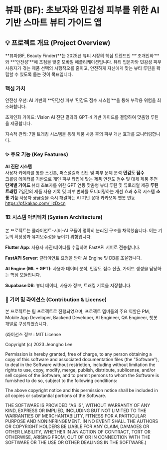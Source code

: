 # 뷰파 (BF): 초보자와 민감성 피부를 위한 AI 기반 스마트 뷰티 가이드 앱
## 💡 프로젝트 개요 (Project Overview)
**뷰파(BF, Beauty Finder)**는 2025년 뷰티 시장의 핵심 트렌드인 **'초개인화'**와 **'안전성'**에 초점을 맞춘 모바일 애플리케이션입니다. 뷰티 입문자와 민감성 피부 사용자가 겪는 제품 선택의 시행착오를 줄이고, 안전하게 자신에게 맞는 뷰티 루틴을 확립할 수 있도록 돕는 것이 목표입니다.

### 핵심 가치
안전성 우선: AI 기반의 **민감성 피부 '민감도 점수 시스템'**을 통해 부작용 위험을 최소화합니다.

초개인화 가이드: Vision AI 진단 결과와 GPT-4 기반 가이드를 결합하여 맞춤형 루틴을 제공합니다.

지속적 관리: 7일 트래킹 시스템을 통해 제품 사용 후의 피부 개선 효과를 모니터링합니다.

### ✨ 주요 기능 (Key Features)
**AI 진단 시스템**	
사용자 카메라를 통한 스킨톤, 퍼스널컬러 진단 및 피부 문제 분석
**민감도 점수**	
크롤링 데이터를 기반으로 개인 피부 타입에 맞는 제품 안전도 점수 및 대체 제품 추천
**단계별 가이드**	
뷰티 초보자를 위한 GPT 연동 맞춤형 뷰티 루틴 및 튜토리얼 제공
**루틴 트래킹**
7일간의 제품 사용 기록 및 피부 변화를 모니터링하는 개선 효과 추적 시스템
**소통 기능**
사용자 궁금증을 즉시 해결하는 AI 기반 응대 카카오톡 챗봇 연동
https://pf.kakao.com/_izDxcn

### 🏗️ 시스템 아키텍처 (System Architecture)
본 프로젝트는 클라이언트-서버-AI 모듈이 명확히 분리된 구조를 채택했습니다. 이는 기능의 확장성과 유지보수성을 높이기 위함입니다.

**Flutter App**: 사용자 사진/데이터를 수집하여 FastAPI 서버로 전송합니다.

**FastAPI Server**: 클라이언트 요청을 받아 AI Engine 및 DB를 조율합니다.

**AI Engine (ML + GPT)**: 사용자 데이터 분석, 민감도 점수 산출, 가이드 생성을 담당하는 핵심 모듈입니다.

**Supabase DB**: 뷰티 데이터, 사용자 정보, 트래킹 기록을 저장합니다.

### 🤝 기여 및 라이선스 (Contribution & License)
본 프로젝트는 팀 프로젝트로 진행되었으며, 프로젝트 멤버들의 주요 역할은 PM, Mobile App Developer, Backend Developer, AI Engineer, QA Engineer, 챗봇 개발로 구성되었습니다.

(라이선스 정보 : 
MIT License

Copyright (c) 2023 Jeongho Lee

Permission is hereby granted, free of charge, to any person obtaining a copy
of this software and associated documentation files (the "Software"), to deal
in the Software without restriction, including without limitation the rights
to use, copy, modify, merge, publish, distribute, sublicense, and/or sell
copies of the Software, and to permit persons to whom the Software is
furnished to do so, subject to the following conditions:

The above copyright notice and this permission notice shall be included in all
copies or substantial portions of the Software.

THE SOFTWARE IS PROVIDED "AS IS", WITHOUT WARRANTY OF ANY KIND, EXPRESS OR
IMPLIED, INCLUDING BUT NOT LIMITED TO THE WARRANTIES OF MERCHANTABILITY,
FITNESS FOR A PARTICULAR PURPOSE AND NONINFRINGEMENT. IN NO EVENT SHALL THE
AUTHORS OR COPYRIGHT HOLDERS BE LIABLE FOR ANY CLAIM, DAMAGES OR OTHER
LIABILITY, WHETHER IN AN ACTION OF CONTRACT, TORT OR OTHERWISE, ARISING FROM,
OUT OF OR IN CONNECTION WITH THE SOFTWARE OR THE USE OR OTHER DEALINGS IN THE
SOFTWARE.)